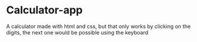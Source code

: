 # Calculator-app
A calculator made with html and css, but that only works by clicking on the digits, the next one would be possible using the keyboard
